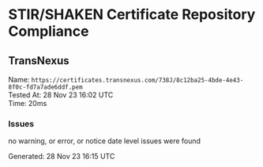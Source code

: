 # STIR/SHAKEN Certificate Repository Compliance

## TransNexus

Name: `https://certificates.transnexus.com/738J/8c12ba25-4bde-4e43-8f0c-fd7a7ade6ddf.pem`\
Tested At: 28 Nov 23 16:02 UTC\
Time: 20ms

### Issues

no warning, or error, or notice date level issues were found

Generated: 28 Nov 23 16:15 UTC